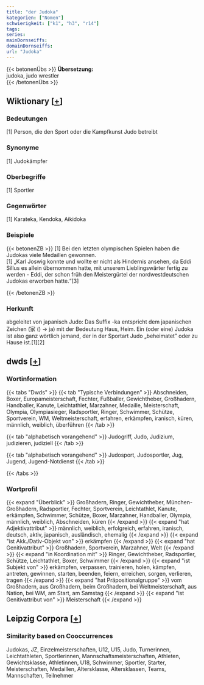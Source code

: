 ```yaml
---
title: "der Judoka"
kategorien: ["Nomen"]
schwierigkeit: ["k1", "h3", "r14"]
tags:
series:
mainDornseiffs:
domainDornseiffs:
url: "Judoka"
---
```


{{< betonenÜbs >}}
**Übersetzung:**  
judoka, judo wrestler  
{{< /betonenÜbs >}}

## Wiktionary [[+](https://de.wiktionary.org/wiki/Judoka)]

### Bedeutungen
[1] Person, die den Sport oder die Kampfkunst Judo betreibt  

### Synonyme
[1] Judokämpfer  

### Oberbegriffe
[1] Sportler  

### Gegenwörter
[1] Karateka, Kendoka, Aikidoka  

### Beispiele
{{< betonenZB >}}
[1] Bei den letzten olympischen Spielen haben die Judokas viele Medaillen gewonnen.  
[1] „Karl Joswig konnte und wollte er nicht als Hindernis ansehen, da Eddi Sillus es allein übernommen hatte, mit unserem Lieblingswärter fertig zu werden - Eddi, der schon früh den Meistergürtel der nordwestdeutschen Judokas erworben hatte.“[3]  

{{< /betonenZB >}}
### Herkunft
abgeleitet von japanisch Judo: Das Suffix -ka entspricht dem japanischen Zeichen (家 () → ja) mit der Bedeutung Haus, Heim. Ein (oder eine) Judoka ist also ganz wörtlich jemand, der in der Sportart Judo „beheimatet” oder zu Hause ist.[1][2]  



## dwds [[+](https://www.dwds.de/wb/Judoka)]

### Wortinformation
{{< tabs "Dwds" >}}
{{< tab "Typische Verbindungen" >}}
Abschneiden, Boxer, Europameisterschaft, Fechter, Fußballer, Gewichtheber, Großhadern, Handballer, Kanute, Leichtathlet, Marzahner, Medaille, Meisterschaft, Olympia, Olympiasieger, Radsportler, Ringer, Schwimmer, Schütze, Sportverein, WM, Weltmeisterschaft, erfahren, erkämpfen, iranisch, küren, männlich, weiblich, überführen
{{< /tab >}}

{{< tab "alphabetisch vorangehend" >}}
Judogriff, Judo, Judizium, judizieren, judiziell
{{< /tab >}}

{{< tab "alphabetisch vorangehend" >}}
Judosport, Judosportler, Jug, Jugend, Jugend-Notdienst
{{< /tab >}}

{{< /tabs >}}

### Wortprofil
{{< expand "Überblick" >}} Großhadern, Ringer, Gewichtheber, München-Großhadern, Radsportler, Fechter, Sportverein, Leichtathlet, Kanute, erkämpfen, Schwimmer, Schütze, Boxer, Marzahner, Handballer, Olympia, männlich, weiblich, Abschneiden, küren {{< /expand >}}
{{< expand "hat Adjektivattribut" >}} männlich, weiblich, erfolgreich, erfahren, iranisch, deutsch, aktiv, japanisch, ausländisch, ehemalig {{< /expand >}}
{{< expand "ist Akk./Dativ-Objekt von" >}} erkämpfen {{< /expand >}}
{{< expand "hat Genitivattribut" >}} Großhadern, Sportverein, Marzahner, Welt {{< /expand >}}
{{< expand "in Koordination mit" >}} Ringer, Gewichtheber, Radsportler, Schütze, Leichtathlet, Boxer, Schwimmer {{< /expand >}}
{{< expand "ist Subjekt von" >}} erkämpfen, verpassen, trainieren, holen, kämpfen, antreten, gewinnen, starten, beenden, feiern, erreichen, sorgen, verlieren, tragen {{< /expand >}}
{{< expand "hat Präpositionalgruppe" >}} vom Großhadern, aus Großhadern, beim Großhadern, bei Weltmeisterschaft, aus Nation, bei WM, am Start, am Samstag {{< /expand >}}
{{< expand "ist Genitivattribut von" >}} Meisterschaft {{< /expand >}}

## Leipzig Corpora [[+](https://corpora.uni-leipzig.de/en/res?word=Judoka&corpusId=deu_newscrawl-public_2018)]


### Similarity based on Cooccurrences
Judokas, JZ, Einzelmeisterschaften, U12, U15, Judo, Turnerinnen, Leichtathleten, Sportlerinnen, Mannschaftsmeisterschaften, Athleten, Gewichtsklasse, Athletinnen, U18, Schwimmer, Sportler, Starter, Meisterschaften, Medaillen, Altersklasse, Altersklassen, Teams, Mannschaften, Teilnehmer

